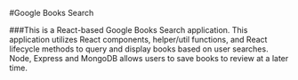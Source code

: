 #Google Books Search

###This is a React-based Google Books Search application. This application utilizes React components, helper/util functions, and  React lifecycle methods to query and display books based on user searches. Node, Express and MongoDB allows users to save books to review at a later time.

